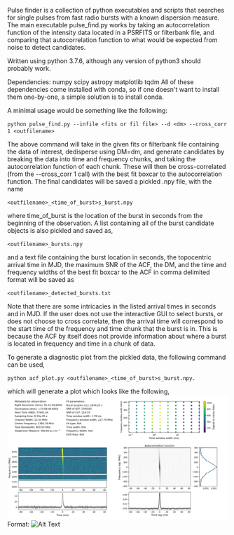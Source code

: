 
Pulse finder is a collection of python executables and scripts that searches for single pulses from fast radio bursts with a known dispersion measure. The main executable pulse_find.py works by taking an autocorrelation function of the intensity data located in a PSRFITS or filterbank file, and comparing that autocorrelation function to what would be expected from noise to detect candidates.

Written using python 3.7.6, although any version of python3 should probably work.


Dependencies:
	numpy
	scipy
	astropy
	matplotlib
	tqdm
All of these dependencies come installed with conda, so if one doesn't want to install them one-by-one, a simple solution is to install conda.
	
	

A minimal usage would be something like the following:
	
	python pulse_find.py --infile <fits or fil file> --d <dm> --cross_corr 1 <outfilename>

The above command will take in the given fits or filterbank file containing the data of interest, dedisperse using DM=dm, and generate candidates by breaking the data into time and frequency chunks, and taking the autocorrelation function of each chunk. These will then be cross-correlated (from the --cross_corr 1 call) with the best fit boxcar to the autocorrelation function. The final candidates will be saved a pickled .npy file, with the name
	
	<outfilename>_<time_of_burst>s_burst.npy

where time_of_burst is the location of the burst in seconds from the beginning of the observation. A list containing all of the burst candidate objects is also pickled and saved as,

	<outfilename>_bursts.npy
	
and a text file containing the burst location in seconds, the topocentric arrival time in MJD, the maximum SNR of the ACF, the DM, and the time and frequency widths of the best fit boxcar to the ACF in comma delimited format will be saved as

	<outfilename>_detected_bursts.txt

Note that there are some intricacies in the listed arrival times in seconds and in MJD. If the user does not use the interactive GUI to select bursts, or does not choose to cross correlate, then the arrival time will correspond to the start time of the frequency and time chunk that the burst is in. This is because the ACF by itself does not provide information about where a burst is located in frequency and time in a chunk of data. 

To generate a diagnostic plot from the pickled data, the following command can be used,
	
	python acf_plot.py <outfilename>_<time_of_burst>s_burst.npy.

which will generate a plot which looks like the following,
![GitHub Logo](images/acf_ex.png)
Format: ![Alt Text](url)




